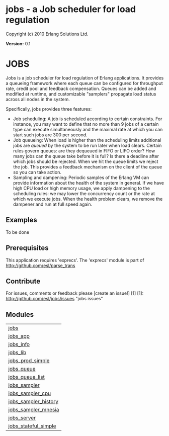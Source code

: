 

# jobs - a Job scheduler for load regulation #

Copyright (c) 2010 Erlang Solutions Ltd.

__Version:__ 0.1

JOBS
====

Jobs is a job scheduler for load regulation of Erlang applications.
It provides a queueing framework where each queue can be configured
for throughput rate, credit pool and feedback compensation.
Queues can be added and modified at runtime, and customizable 
"samplers" propagate load status across all nodes in the system.

Specifically, jobs provides three features:

* Job scheduling: A job is scheduled according to certain constraints.
For instance, you may want to define that no more than 9 jobs of a
certain type can execute simultaneously and the maximal rate at
which you can start such jobs are 300 per second.
* Job queueing: When load is higher than the scheduling limits
additional jobs are *queued* by the system to be run later when load
clears. Certain rules govern queues: are they dequeued in FIFO or
LIFO order? How many jobs can the queue take before it is full? Is
there a deadline after which jobs should be rejected. When we hit
the queue limits we reject the job. This provides a feedback
mechanism on the client of the queue so you can take action.
* Sampling and dampening: Periodic samples of the Erlang VM can
provide information about the health of the system in general. If we
have high CPU load or high memory usage, we apply dampening to the
scheduling rules: we may lower the concurrency count or the rate at
which we execute jobs. When the health problem clears, we remove the
dampener and run at full speed again.

Examples
--------

To be done

Prerequisites
-------------
This application requires 'exprecs'.
The 'exprecs' module is part of http://github.com/esl/parse_trans

Contribute
----------
For issues, comments or feedback please [create an issue!] [1]
[1]: http://github.com/esl/jobs/issues "jobs issues"


## Modules ##


<table width="100%" border="0" summary="list of modules">
<tr><td><a href="http://github.com/esl/jobs/blob/master/doc/jobs.md" class="module">jobs</a></td></tr>
<tr><td><a href="http://github.com/esl/jobs/blob/master/doc/jobs_app.md" class="module">jobs_app</a></td></tr>
<tr><td><a href="http://github.com/esl/jobs/blob/master/doc/jobs_info.md" class="module">jobs_info</a></td></tr>
<tr><td><a href="http://github.com/esl/jobs/blob/master/doc/jobs_lib.md" class="module">jobs_lib</a></td></tr>
<tr><td><a href="http://github.com/esl/jobs/blob/master/doc/jobs_prod_simple.md" class="module">jobs_prod_simple</a></td></tr>
<tr><td><a href="http://github.com/esl/jobs/blob/master/doc/jobs_queue.md" class="module">jobs_queue</a></td></tr>
<tr><td><a href="http://github.com/esl/jobs/blob/master/doc/jobs_queue_list.md" class="module">jobs_queue_list</a></td></tr>
<tr><td><a href="http://github.com/esl/jobs/blob/master/doc/jobs_sampler.md" class="module">jobs_sampler</a></td></tr>
<tr><td><a href="http://github.com/esl/jobs/blob/master/doc/jobs_sampler_cpu.md" class="module">jobs_sampler_cpu</a></td></tr>
<tr><td><a href="http://github.com/esl/jobs/blob/master/doc/jobs_sampler_history.md" class="module">jobs_sampler_history</a></td></tr>
<tr><td><a href="http://github.com/esl/jobs/blob/master/doc/jobs_sampler_mnesia.md" class="module">jobs_sampler_mnesia</a></td></tr>
<tr><td><a href="http://github.com/esl/jobs/blob/master/doc/jobs_server.md" class="module">jobs_server</a></td></tr>
<tr><td><a href="http://github.com/esl/jobs/blob/master/doc/jobs_stateful_simple.md" class="module">jobs_stateful_simple</a></td></tr></table>

